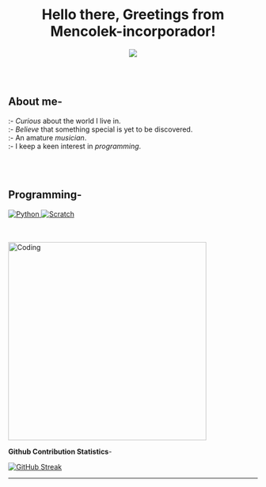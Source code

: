 <h1 align="center">Hello there, Greetings from Mencolek-incorporador!</h1>
<p align="center">
  <a href="https://github.com/DenverCoder1/readme-typing-svg"><img src="https://readme-typing-svg.herokuapp.com?lines=Student;Ambitious+Programmer;Finding%20new%20things%20to%20learn&center=true&width=500&height=50"></a>
</p>



<br>
<br>


## About me-
<h7>:- *Curious* about the world I live in. <br>
:- *Believe* that something special is yet to be discovered.<br>
:- An amature *musician*.<br>
:- I keep a keen interest in *programming*.</h7>


<br>
<br>

### <h2>Programming-</h2>

<p align="left"> 
   <a href="https://www.python.org" target="_blank">
    <img alt="Python" src="https://img.shields.io/badge/Python%20-%2314354C.svg?style=metallic&logo=python&logoColor=white">
  </a>
<a href="https://github.com/search?q=user%3ADenverCoder1+language%3Ascratch"><img alt="Scratch" src="https://img.shields.io/badge/Scratch-4D97FF.svg?logo=scratch&logoColor=white"></a>
</p>


<br>
<br>




<img align="center" alt="Coding" width="400" src="https://miro.medium.com/max/1400/1*vJjJ3Mdok6Rvxx85IIRqBQ.gif">

**Github Contribution Statistics**-

[![GitHub Streak](http://github-readme-streak-stats.herokuapp.com?user=your-github-username&theme=dark&background=000000)](https://git.io/streak-stats)


-----------------



